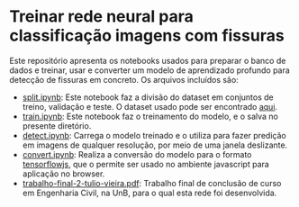 # Treinar rede neural para classificação imagens com fissuras

Este repositório apresenta os notebooks usados para preparar o banco de dados e treinar, usar e converter um modelo de aprendizado profundo para detecção de fissuras em concreto.
Os arquivos incluídos são:

* [split.ipynb](https://github.com/tulio-vieira/concrete-crack-detector-train/blob/main/split.ipynb): Este notebook faz a divisão do dataset em conjuntos de treino, validação e teste. O dataset usado pode ser encontrado [aqui](https://data.mendeley.com/datasets/5y9wdsg2zt/1).
* [train.ipynb](https://github.com/tulio-vieira/concrete-crack-detector-train/blob/main/train.ipynb): Este notebook faz o treinamento do modelo, e o salva no presente diretório.
* [detect.ipynb](https://github.com/tulio-vieira/concrete-crack-detector-train/blob/main/detect.ipynb): Carrega o modelo treinado e o utiliza para fazer predição em imagens de qualquer resolução, por meio de uma janela deslizante.
* [convert.ipynb](https://github.com/tulio-vieira/concrete-crack-detector-train/blob/main/convert.ipynb): Realiza a conversão do modelo para o formato [tensorflowjs](https://www.tensorflow.org/js), que o permite ser usado no ambiente javascript para aplicação no browser.
* [trabalho-final-2-tulio-vieira.pdf](https://github.com/tulio-vieira/concrete-crack-detector-train/blob/main/trabalho-final-2-tulio-vieira.pdf): Trabalho final de conclusão de curso em Engenharia Civil, na UnB, para o qual esta rede foi desenvolvida.
